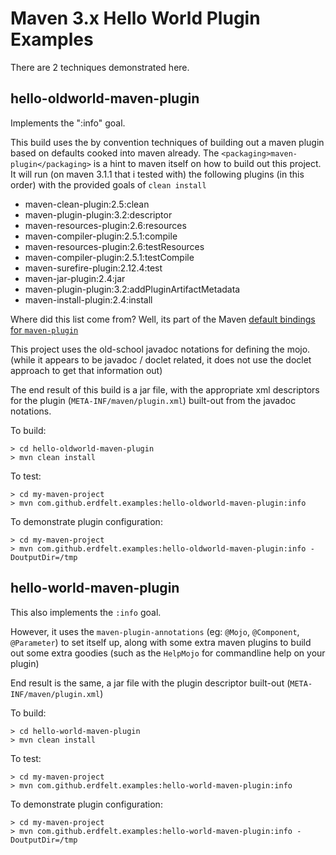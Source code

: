 Maven 3.x Hello World Plugin Examples
=====================================

There are 2 techniques demonstrated here.

hello-oldworld-maven-plugin
---------------------------

Implements the ":info" goal.

This build uses the by convention techniques of building out a maven plugin based on defaults cooked into maven already.  The `<packaging>maven-plugin</packaging>` is a hint to maven itself on how to build out this project.  It will run (on maven 3.1.1 that i tested with) the following plugins (in this order) with the provided goals of `clean install`

  * maven-clean-plugin:2.5:clean
  * maven-plugin-plugin:3.2:descriptor
  * maven-resources-plugin:2.6:resources
  * maven-compiler-plugin:2.5.1:compile
  * maven-resources-plugin:2.6:testResources
  * maven-compiler-plugin:2.5.1:testCompile
  * maven-surefire-plugin:2.12.4:test
  * maven-jar-plugin:2.4:jar
  * maven-plugin-plugin:3.2:addPluginArtifactMetadata
  * maven-install-plugin:2.4:install

Where did this list come from?
Well, its part of the Maven [default bindings for `maven-plugin`](https://github.com/apache/maven/blob/maven-3.1.1/maven-core/src/main/resources/META-INF/plexus/default-bindings.xml#L184-L230)

This project uses the old-school javadoc notations for defining the mojo. (while it appears to be javadoc / doclet related, it does not use the doclet approach to get that information out)

The end result of this build is a jar file, with the appropriate xml descriptors for the plugin (`META-INF/maven/plugin.xml`) built-out from the javadoc notations.

To build:

    > cd hello-oldworld-maven-plugin
    > mvn clean install

To test:

    > cd my-maven-project
    > mvn com.github.erdfelt.examples:hello-oldworld-maven-plugin:info

To demonstrate plugin configuration:

    > cd my-maven-project
    > mvn com.github.erdfelt.examples:hello-oldworld-maven-plugin:info -DoutputDir=/tmp


hello-world-maven-plugin
------------------------

This also implements the `:info` goal.

However, it uses the `maven-plugin-annotations` (eg: `@Mojo`, `@Component`, `@Parameter`) to set itself up, along with some extra maven plugins to build out some extra goodies (such as the `HelpMojo` for commandline help on your plugin)

End result is the same, a jar file with the plugin descriptor built-out (`META-INF/maven/plugin.xml`)

To build:

    > cd hello-world-maven-plugin
    > mvn clean install

To test:

    > cd my-maven-project
    > mvn com.github.erdfelt.examples:hello-world-maven-plugin:info

To demonstrate plugin configuration:

    > cd my-maven-project
    > mvn com.github.erdfelt.examples:hello-world-maven-plugin:info -DoutputDir=/tmp


